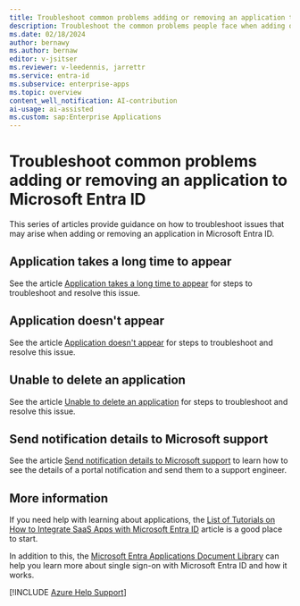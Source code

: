 ```yaml
---
title: Troubleshoot common problems adding or removing an application to Microsoft Entra ID
description: Troubleshoot the common problems people face when adding or removing an app in Microsoft Entra ID.
ms.date: 02/18/2024
author: bernawy
ms.author: bernaw
editor: v-jsitser
ms.reviewer: v-leedennis, jarrettr
ms.service: entra-id
ms.subservice: enterprise-apps
ms.topic: overview
content_well_notification: AI-contribution
ai-usage: ai-assisted
ms.custom: sap:Enterprise Applications
---
```

# Troubleshoot common problems adding or removing an application to Microsoft Entra ID

This series of articles provide guidance on how to troubleshoot issues that may arise when adding or removing an application in Microsoft Entra ID.

## Application takes a long time to appear

See the article [Application takes a long time to appear](app-takes-long-time-appear.md) for steps to troubleshoot and resolve this issue.

## Application doesn't appear

See the article [Application doesn't appear](app-doesnt-appear.md) for steps to troubleshoot and resolve this issue.

## Unable to delete an application

See the article [Unable to delete an application](unable-delete-app.md) for steps to troubleshoot and resolve this issue.

## Send notification details to Microsoft support

See the article [Send notification details to Microsoft support](send-notification-details.md) to learn how to see the details of a portal notification and send them to a support engineer.

## More information

If you need help with learning about applications, the [List of Tutorials on How to Integrate SaaS Apps with Microsoft Entra ID](/azure/active-directory/saas-apps/tutorial-list) article is a good place to start.

In addition to this, the [Microsoft Entra Applications Document Library](/azure/active-directory/manage-apps/what-is-application-management) can help you learn more about single sign-on with Microsoft Entra ID and how it works.

[!INCLUDE [Azure Help Support](../../../includes/azure-help-support.md)]
